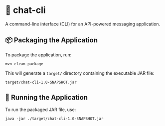 # 📩 chat-cli
A command-line interface (CLI) for an API-powered messaging application.

## 📦 Packaging the Application
To package the application, run:
```
mvn clean package
```
This will generate a `target/` directory containing the executable JAR file:
```
target/chat-cli-1.0-SNAPSHOT.jar
```

## 🚀 Running the Application
To run the packaged JAR file, use:
```
java -jar ./target/chat-cli-1.0-SNAPSHOT.jar
```

